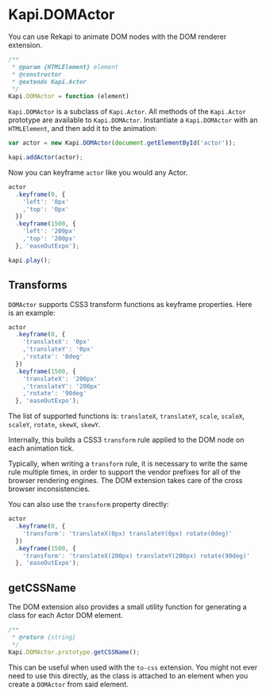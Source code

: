 # Kapi.DOMActor

You can use Rekapi to animate DOM nodes with the DOM renderer extension.

````javascript
/**
 * @param {HTMLElement} element
 * @constructor
 * @extends Kapi.Actor
 */
Kapi.DOMActor = function (element)
````

`Kapi.DOMActor` is a subclass of `Kapi.Actor`.  All methods of the `Kapi.Actor`
prototype are available to `Kapi.DOMActor`.  Instantiate a `Kapi.DOMActor` with
an `HTMLElement`, and then add it to the animation:

````javascript
var actor = new Kapi.DOMActor(document.getElementById('actor'));

kapi.addActor(actor);
````

Now you can keyframe `actor` like you would any Actor.

````javascript
actor
  .keyframe(0, {
    'left': '0px'
    ,'top': '0px'
  })
  .keyframe(1500, {
    'left': '200px'
    ,'top': '200px'
  }, 'easeOutExpo');

kapi.play();
````

## Transforms

`DOMActor` supports CSS3 transform functions as keyframe properties. Here is an
example:

````javascript
actor
  .keyframe(0, {
    'translateX': '0px'
    ,'translateY': '0px'
    ,'rotate': '0deg'
  })
  .keyframe(1500, {
    'translateX': '200px'
    ,'translateY': '200px'
    ,'rotate': '90deg'
  }, 'easeOutExpo');
````

The list of supported functions is: `translateX`, `translateY`, `scale`,
`scaleX`, `scaleY`, `rotate`, `skewX`, `skewY`.

Internally, this builds a CSS3 `transform` rule applied to the DOM node on each
animation tick.

Typically, when writing a `transform` rule, it is necessary to write the same
rule multiple times, in order to support the vendor prefixes for all of the
browser rendering engines. The DOM extension takes care of the cross browser
inconsistencies.

You can also use the `transform` property directly:

````javascript
actor
  .keyframe(0, {
    'transform': 'translateX(0px) translateY(0px) rotate(0deg)'
  })
  .keyframe(1500, {
    'transform': 'translateX(200px) translateY(200px) rotate(90deg)'
  }, 'easeOutExpo');
````

## getCSSName

The DOM extension also provides a small utility function for generating a class
for each Actor DOM element.

````javascript
/**
 * @return {string}
 */
Kapi.DOMActor.prototype.getCSSName();
````

This can be useful when used with the `to-css` extension.  You might not ever
need to use this directly, as the class is attached to an element when you
create a `DOMActor` from said element.

